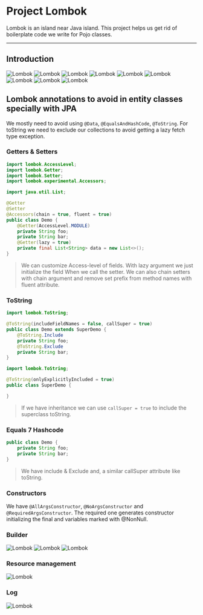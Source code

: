 # Project Lombok

Lombok is an island near Java island. This project helps us get rid of boilerplate code we write for Pojo classes.
***

## Introduction

![Lombok](./pics/lombok1.png)
![Lombok](./pics/lombok2.png)
![Lombok](./pics/lombok3.png)
![Lombok](./pics/lombok4.png)
![Lombok](./pics/lombok5.png)
![Lombok](./pics/lombok6.png)
![Lombok](./pics/lombok7.png)
![Lombok](./pics/lombok8.png)
![Lombok](./pics/lombok9.png)

## Lombok annotations to avoid in entity classes specially with JPA

We mostly need to avoid using `@Data`, `@EqualsAndHashCode`, `@ToString`. For toString we need to exclude our
collections to avoid getting a lazy fetch type exception.

### Getters & Setters

```java
import lombok.AccessLevel;
import lombok.Getter;
import lombok.Setter;
import lombok.experimental.Accessors;

import java.util.List;

@Getter
@Setter
@Accessors(chain = true, fluent = true)
public class Demo {
    @Getter(AccessLevel.MODULE)
    private String foo;
    private String bar;
    @Getter(lazy = true)
    private final List<String> data = new List<>();
}
```

> We can customize Access-level of fields. With lazy argument we just initialize the field When we call the setter. We
> can also chain setters with chain argument and remove set prefix from method names with fluent attribute.

### ToString

```java
import lombok.ToString;

@ToString(includeFieldNames = false, callSuper = true)
public class Demo extends SuperDemo {
    @ToString.Include
    private String foo;
    @ToString.Exclude
    private String bar;
}
```

```java
import lombok.ToString;

@ToString(onlyExplicitlyIncluded = true)
public class SuperDemo {

}
```

> If we have inheritance we can use `callSuper = true` to include the superclass toString.

### Equals 7 Hashcode

```java
public class Demo {
    private String foo;
    private String bar;
}
```

> We have include & Exclude and, a similar callSuper attribute like toString.

### Constructors

We have `@AllArgsConstructor`, `@NoArgsConstructor` and `@RequiredArgsConstructor`. The required one generates
constructor initializing the final and variables marked with @NonNull.

### Builder

![Lombok](pics/geekify-lombok1.png)
![Lombok](pics/geekify-lombok2.png)
![Lombok](pics/geekify-lombok3.png)

### Resource management

![Lombok](pics/geekify-lombok4.png)

### Log

![Lombok](pics/geekify-lombok5.png)
